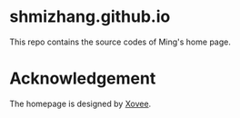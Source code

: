 # shmizhang.github.io
This repo contains the source codes of Ming's home page.
# Acknowledgement
The homepage is designed by [Xovee](https://github.com/Xovee/xovee.github.io).
